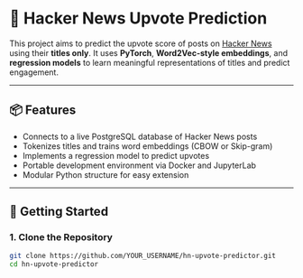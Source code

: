 # 🧠 Hacker News Upvote Prediction

This project aims to predict the upvote score of posts on [Hacker News](https://news.ycombinator.com/) using their **titles only**. It uses **PyTorch**, **Word2Vec-style embeddings**, and **regression models** to learn meaningful representations of titles and predict engagement.

---

## 📦 Features

- Connects to a live PostgreSQL database of Hacker News posts
- Tokenizes titles and trains word embeddings (CBOW or Skip-gram)
- Implements a regression model to predict upvotes
- Portable development environment via Docker and JupyterLab
- Modular Python structure for easy extension

---

## 🚀 Getting Started

### 1. Clone the Repository

```bash
git clone https://github.com/YOUR_USERNAME/hn-upvote-predictor.git
cd hn-upvote-predictor
